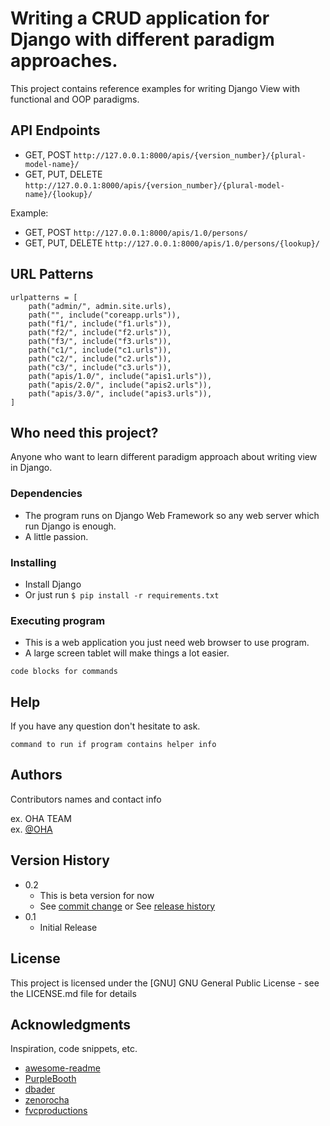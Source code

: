 # Writing a CRUD application for Django with different paradigm approaches.

This project contains reference examples for writing Django View with functional and OOP paradigms.

## API Endpoints

- GET, POST ```http://127.0.0.1:8000/apis/{version_number}/{plural-model-name}/```
- GET, PUT, DELETE ```http://127.0.0.1:8000/apis/{version_number}/{plural-model-name}/{lookup}/```

Example:
- GET, POST ```http://127.0.0.1:8000/apis/1.0/persons/```
- GET, PUT, DELETE ```http://127.0.0.1:8000/apis/1.0/persons/{lookup}/```

## URL Patterns
```
urlpatterns = [
    path("admin/", admin.site.urls),
    path("", include("coreapp.urls")),
    path("f1/", include("f1.urls")),
    path("f2/", include("f2.urls")),
    path("f3/", include("f3.urls")),
    path("c1/", include("c1.urls")),
    path("c2/", include("c2.urls")),
    path("c3/", include("c3.urls")),
    path("apis/1.0/", include("apis1.urls")),
    path("apis/2.0/", include("apis2.urls")),
    path("apis/3.0/", include("apis3.urls")),
]
```
## Who need this project?

Anyone who want to learn different paradigm approach about writing view in Django.

### Dependencies

* The program runs on Django Web Framework so any web server which run Django is enough.
* A little passion. 

### Installing

* Install Django 
* Or just run ```$ pip install -r requirements.txt```

### Executing program

* This is a web application you just need web browser to use program.
* A large screen tablet will make things a lot easier.
```
code blocks for commands
```

## Help

If you have any question don't hesitate to ask.
```
command to run if program contains helper info
```

## Authors

Contributors names and contact info

ex. OHA TEAM  
ex. [@OHA]([https://twitter.com/dompizzie](https://github.com/oha-organization))

## Version History

* 0.2
    * This is beta version for now
    * See [commit change]() or See [release history]()
* 0.1
    * Initial Release

## License

This project is licensed under the [GNU] GNU General Public License - see the LICENSE.md file for details

## Acknowledgments

Inspiration, code snippets, etc.
* [awesome-readme](https://github.com/matiassingers/awesome-readme)
* [PurpleBooth](https://gist.github.com/PurpleBooth/109311bb0361f32d87a2)
* [dbader](https://github.com/dbader/readme-template)
* [zenorocha](https://gist.github.com/zenorocha/4526327)
* [fvcproductions](https://gist.github.com/fvcproductions/1bfc2d4aecb01a834b46)